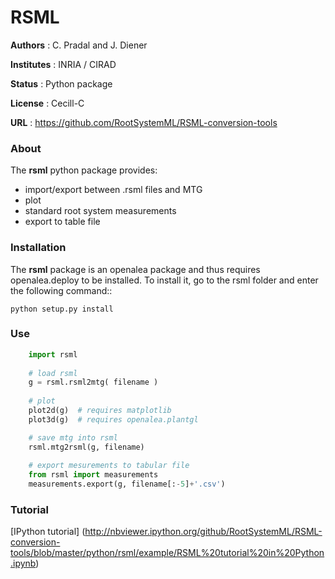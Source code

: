 # RSML

**Authors** : C. Pradal and J. Diener

**Institutes** : INRIA / CIRAD

**Status** : Python package 

**License** : Cecill-C

**URL** : https://github.com/RootSystemML/RSML-conversion-tools

### About

The **rsml** python package provides:

 - import/export between .rsml files and MTG
 - plot
 - standard root system measurements
 - export to table file


### Installation

The **rsml** package is an openalea package and thus requires openalea.deploy to be installed. To install it, go to the rsml folder and enter the following command::

    python setup.py install
    

### Use

```python
    import rsml
    
    # load rsml
    g = rsml.rsml2mtg( filename )
    
    # plot
    plot2d(g)  # requires matplotlib
    plot3d(g)  # requires openalea.plantgl

    # save mtg into rsml
    rsml.mtg2rsml(g, filename)
    
    # export mesurements to tabular file
    from rsml import measurements
    measurements.export(g, filename[:-5]+'.csv')
```    

### Tutorial

[IPython tutorial] (http://nbviewer.ipython.org/github/RootSystemML/RSML-conversion-tools/blob/master/python/rsml/example/RSML%20tutorial%20in%20Python.ipynb)

